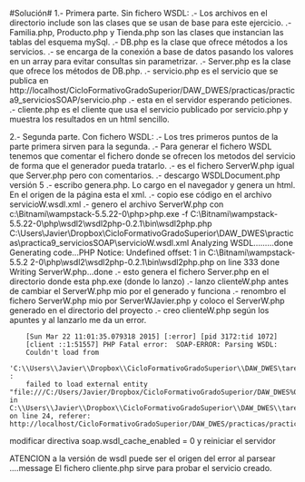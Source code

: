 #Solución#
1.- Primera parte. Sin fichero WSDL:
.- Los archivos en el directorio include son las clases que se usan de base para este ejercicio.
.- Familia.php, Producto.php y Tienda.php son las clases que instancian las tablas del esquema mySql.
.- DB.php es la clase que ofrece métodos a los servicios.
    .- se encarga de la conexión a base de datos pasando los valores en un array para evitar consultas sin parametrizar.
.- Server.php es la clase que ofrece los métodos de DB.php.
.- servicio.php es el servicio que se publica en http://localhost/CicloFormativoGradoSuperior/DAW_DWES/practicas/practica9_serviciosSOAP/servicio.php
    .- esta en el servidor esperando peticiones.
.- cliente.php es el cliente que usa el servicio publicado por servicio.php y muestra los resultados en un html sencillo.

2.- Segunda parte. Con fichero WSDL:
.- Los tres primeros puntos de la parte primera sirven para la segunda.
.- Para generar el fichero WSDL tenemos que comentar el fichero donde se ofrecen los metodos del servicio de forma que el generador pueda tratarlo.
    .- es el fichero ServerW.php igual que Server.php pero con comentarios.
    .- descargo WSDLDocument.php versión 5 
    .- escribo genera.php. Lo cargo en el navegador y genera un html. En el origen de la página esta el xml.
    .- copio ese código en el archivo servicioW.wsdl.xml 
    .- genero el archivo ServerW.php con 
        c:\Bitnami\wampstack-5.5.22-0\php>php.exe -f C:\Bitnami\wampstack-5.5.22-0\php\wsdl2\wsdl2php-0.2.1\bin\wsdl2php.php C:\Users\Javier\Dropbox\CicloFormativoGradoSuperior\DAW_DWES\practicas\practica9_serviciosSOAP\servicioW.wsdl.xml
        Analyzing WSDL.........done
        Generating code...PHP Notice:  Undefined offset: 1 in C:\Bitnami\wampstack-5.5.2
        2-0\php\wsdl2\wsdl2php-0.2.1\bin\wsdl2php.php on line 333
        done
        Writing ServerW.php...done
    .- esto genera el fichero Server.php en el directorio donde esta php.exe (donde lo lanzo)
.- lanzo clienteW.php antes de cambiar el ServerW.php mio por el generado y funciona
.- renombro el fichero ServerW.php mio por ServerWJavier.php y coloco el ServerW.php generado en el directorio del proyecto
.- creo clienteW.php según los apuntes y al lanzarlo me da un error.

        [Sun Mar 22 11:01:35.079318 2015] [:error] [pid 3172:tid 1072] 
        [client ::1:51557] PHP Fatal error:  SOAP-ERROR: Parsing WSDL: 
        Couldn't load from 
        'C:\\Users\\Javier\\Dropbox\\CicloFormativoGradoSuperior\\DAW_DWES\tareas\tarea9_serviciosSOAP\\servicioW.wsdl.xml' : 
        failed to load external entity "file:///C:/Users/Javier/Dropbox/CicloFormativoGradoSuperior/DAW_DWES%09areas%09area9_serviciosSOAP/servicioW.wsdl.xml"\n in C:\\Users\\Javier\\Dropbox\\CicloFormativoGradoSuperior\\DAW_DWES\\tareas\\tarea9_serviciosSOAP\\ServerW.php on line 24, referer: http://localhost/CicloFormativoGradoSuperior/DAW_DWES/practicas/practica9_serviciosSOAP/clienteW.php
        
modificar directiva soap.wsdl_cache_enabled = 0 y reiniciar el servidor

ATENCION a la versión de wsdl puede ser el origen del error al parsear ....message 
    El fichero cliente.php sirve para probar el servicio creado.